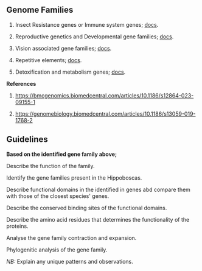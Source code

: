 ## Genome Families

1. Insect Resistance genes or Immune system genes; [docs](https://docs.google.com/document/d/1GIOjZ4dExAvTvxDsLSs4aqz4ax7AAKYQg_aZ1VNvgOM/edit?usp=sharing).

2. Reproductive genetics and Developmental gene families; [docs](https://docs.google.com/document/d/1zsmjL4Bfx7D4TB61_8JpkDRizeVoFDjaBIfx0WjYYWA/edit?usp=sharing). 

3. Vision associated gene families; [docs](https://docs.google.com/document/d/1QWInj0DvAQGOPDH9zqQld6g5DbUI5aSdN5qBucjBIw4/edit?usp=sharing).

4. Repetitive elements; [docs](https://docs.google.com/document/d/1Slf_13g1VJ2JsceaZeFlxKaYqvvFomNb0qV0b-smLoU/edit?usp=sharing).

5. Detoxification and metabolism genes; [docs](https://docs.google.com/document/d/1lgacWPjFEO4ux8YGteDmwEUDA8vQ4iCCeFL2e-M99u0/edit?usp=sharing).

**References**

1. https://bmcgenomics.biomedcentral.com/articles/10.1186/s12864-023-09155-1

2. https://genomebiology.biomedcentral.com/articles/10.1186/s13059-019-1768-2


## Guidelines

**Based on the identified gene family above;** 

Describe the function of the family.

Identify the gene families present in the Hippoboscas.

Describe functional domains in the identified in genes abd compare them with those of the closest species' genes.

Describe the conserved binding sites of the functional domains.

Describe the amino acid residues that determines the functionality of the proteins.

Analyse the gene family contraction and expansion.

Phylogenitic analysis of the gene family.

_NB:_ Explain any unique patterns and observations.
